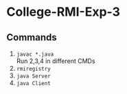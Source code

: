 # College-RMI-Exp-3

## Commands
1. `javac *.java`  
Run 2,3,4 in different CMDs
2. `rmiregistry`
3. `java Server`
4. `java Client`
